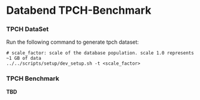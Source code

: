 # Databend TPCH-Benchmark

### TPCH DataSet
Run the following command to generate tpch dataset:
```shell
# scale_factor: scale of the database population. scale 1.0 represents ~1 GB of data
../../scripts/setup/dev_setup.sh -t <scale_factor>
```

### TPCH Benchmark
**TBD**